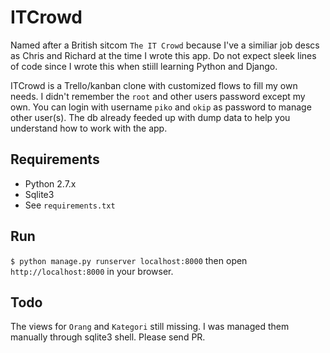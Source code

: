 # ITCrowd

Named after a British sitcom `The IT Crowd` because I've a similiar job descs as Chris and Richard at the time I wrote this app. Do not expect sleek lines of code since I wrote this when stiill learning Python and Django.

ITCrowd is a Trello/kanban clone with customized flows to fill my own needs. I didn't remember the `root` and other users password except my own. You can login with username `piko` and `okip` as password to manage other user(s). The db already feeded up with dump data to help you understand how to work with the app.


## Requirements

- Python 2.7.x
- Sqlite3
- See `requirements.txt`

## Run

`$ python manage.py runserver localhost:8000` then open `http://localhost:8000` in your browser.

## Todo

The views for `Orang` and `Kategori` still missing. I was managed them manually through sqlite3 shell. Please send PR.




